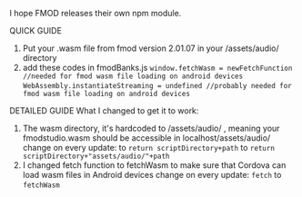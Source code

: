 I hope FMOD releases their own npm module.

QUICK GUIDE

1. Put your .wasm file from fmod version 2.01.07 in your /assets/audio/ directory
2. add these codes in fmodBanks.js
   `window.fetchWasm = newFetchFunction //needed for fmod wasm file loading on android devices`
   `WebAssembly.instantiateStreaming = undefined //probably needed for fmod wasm file loading on android devices`

DETAILED GUIDE
What I changed to get it to work:

1. The wasm directory, it's hardcoded to /assets/audio/ , meaning your fmodstudio.wasm should be accessible in localhost/assets/audio/
   change on every update: to `return scriptDirectory+path` to `return scriptDirectory+"assets/audio/"+path`
2. I changed fetch function to fetchWasm to make sure that Cordova can load wasm files in Android devices
   change on every update: `fetch` to `fetchWasm`
